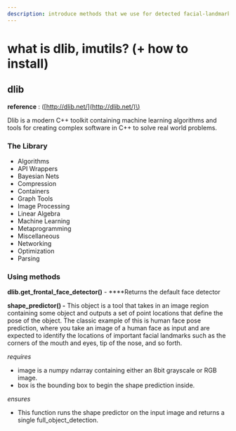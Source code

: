```yaml
---
description: introduce methods that we use for detected facial-landmarks
---
```


# what is dlib, imutils? \(+ how to install\)

## **dlib**

**reference** : \([http://dlib.net/](http://dlib.net/)\)

Dlib is a modern C++ toolkit containing machine learning algorithms and tools for creating complex software in C++ to solve real world problems.

### The Library

* Algorithms
* API Wrappers
* Bayesian Nets
* Compression
* Containers
* Graph Tools
* Image Processing
* Linear Algebra
* Machine Learning
* Metaprogramming
* Miscellaneous
* Networking
* Optimization
* Parsing

### Using methods

**dlib.get\_frontal\_face\_detector\(\)** - ****Returns the default face detector

**shape\_predictor\(\) -** This object is a tool that takes in an image region containing some object and outputs a set of point locations that define the pose of the object. The classic example of this is human face pose prediction, where you take an image of a human face as input and are expected to identify the locations of important facial landmarks such as the corners of the mouth and eyes, tip of the nose, and so forth. 

_requires_

* image is a numpy ndarray containing either an 8bit grayscale or RGB image.
* box is the bounding box to begin the shape prediction inside.

_ensures_

* This function runs the shape predictor on the input image and returns a single full\_object\_detection.

